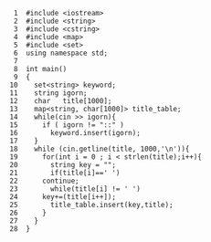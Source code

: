      1	#include <iostream>
     2	#include <string>
     3	#include <cstring>
     4	#include <map>
     5	#include <set>
     6	using namespace std;
     7	
     8	int main()
     9	{
    10	  set<string> keyword;
    11	  string igorn;
    12	  char   title[1000];
    13	  map<string, char[1000]> title_table;
    14	  while(cin >> igorn){
    15	    if ( igorn != "::" )
    16	      keyword.insert(igorn);
    17	  }
    18	  while (cin.getline(title, 1000,'\n')){
    19	    for(int i = 0 ; i < strlen(title);i++){
    20	      string key = "";
    21	      if(title[i]==' ')
    22		continue;
    23	      while(title[i] != ' ')
    24		key+=(title[i++]);
    25	      title_table.insert(key,title);
    26	    }
    27	  }
    28	}
